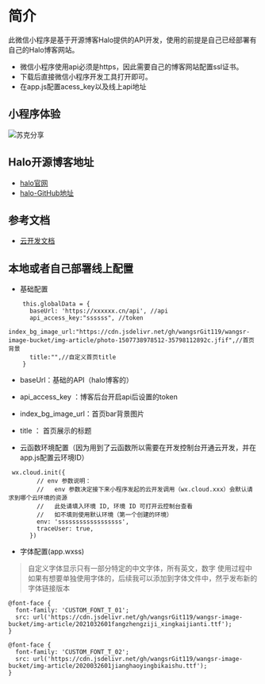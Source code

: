 # 简介

此微信小程序是基于开源博客Halo提供的API开发，使用的前提是自己已经部署有自己的Halo博客网站。

- 微信小程序使用api必须是https，因此需要自己的博客网站配置ssl证书。
- 下载后直接微信小程序开发工具打开即可。
- 在app.js配置acess_key以及线上api地址

## 小程序体验

![苏克分享](https://cdn.jsdelivr.net/gh/wangsrGit119/wangsr-image-bucket/img-article/blog-wxchat-gh_0b089e4e80ed_258.jpg)

## Halo开源博客地址

- [halo官网](https://halo.run/)
- [halo-GitHub地址](https://github.com/halo-dev/halo)

## 参考文档

- [云开发文档](https://developers.weixin.qq.com/miniprogram/dev/wxcloud/basis/getting-started.html)

## 本地或者自己部署线上配置

- 基础配置

```
    this.globalData = {
      baseUrl: 'https://xxxxxx.cn/api', //api
      api_access_key:"ssssss", //token
      index_bg_image_url:"https://cdn.jsdelivr.net/gh/wangsrGit119/wangsr-image-bucket/img-article/photo-1507738978512-35798112892c.jfif",//首页背景
      title:"",//自定义首页title
    }
```
   - baseUrl：基础的API（halo博客的）
   - api_access_key ：博客后台开启api后设置的token
   - index_bg_image_url：首页bar背景图片
   - title ： 首页展示的标题


- 云函数环境配置（因为用到了云函数所以需要在开发控制台开通云开发，并在app.js配置云环境ID）

```
 wx.cloud.init({
        // env 参数说明：
        //   env 参数决定接下来小程序发起的云开发调用（wx.cloud.xxx）会默认请求到哪个云环境的资源
        //   此处请填入环境 ID, 环境 ID 可打开云控制台查看
        //   如不填则使用默认环境（第一个创建的环境）
        env: 'ssssssssssssssssss',
        traceUser: true,
      })
```

-  字体配置(app.wxss)

>自定义字体显示只有一部分特定的中文字体，所有英文，数字
> 使用过程中如果有想要单独使用字体的，后续我可以添加到字体文件中，然乎发布新的字体链接版本

```
@font-face {
  font-family: 'CUSTOM_FONT_T_01';
  src: url('https://cdn.jsdelivr.net/gh/wangsrGit119/wangsr-image-bucket/img-article/2021032601fangzhengziji_xingkaijianti.ttf');
}

@font-face {
  font-family: 'CUSTOM_FONT_T_02';
  src: url('https://cdn.jsdelivr.net/gh/wangsrGit119/wangsr-image-bucket/img-article/2020032601jianghaoyingbikaishu.ttf');
}

```

